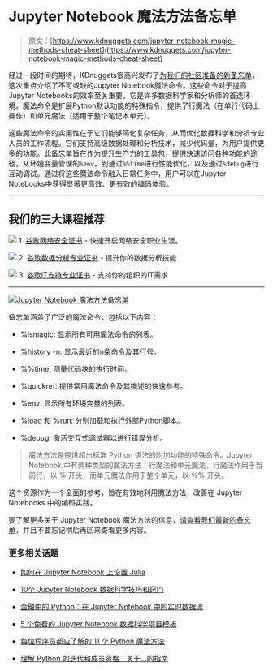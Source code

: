 # Jupyter Notebook 魔法方法备忘单

> 原文：[https://www.kdnuggets.com/jupyter-notebook-magic-methods-cheat-sheet](https://www.kdnuggets.com/jupyter-notebook-magic-methods-cheat-sheet)

经过一段时间的期待，KDnuggets很高兴发布了[为我们的社区准备的新备忘单](https://www.kdnuggets.com/wp-content/uploads/Jupyter_Notebook_Magic_Methods_Cheat_Sheet_KDnuggets.pdf)，这次重点介绍了不可或缺的Jupyter Notebook魔法命令。这些命令对于提高Jupyter Notebooks的效率至关重要，它是许多数据科学家和分析师的首选环境。魔法命令是扩展Python默认功能的特殊指令，提供了行魔法（在单行代码上操作）和单元魔法（适用于整个笔记本单元）。

这些魔法命令的实用性在于它们能够简化复杂任务，从而优化数据科学和分析专业人员的工作流程。它们支持高级数据处理和分析技术，减少代码量，为用户提供更多的功能。此备忘单旨在作为提升生产力的工具包，提供快速访问各种功能的途径，从环境变量管理的`%env`，到通过`%%time`进行性能优化，以及通过`%debug`进行互动调试。通过将这些魔法命令融入日常任务中，用户可以在Jupyter Notebooks中获得显著更高效、更有效的编码体验。

* * *

## 我们的三大课程推荐

![](../Images/0244c01ba9267c002ef39d4907e0b8fb.png) 1\. [谷歌网络安全证书](https://www.kdnuggets.com/google-cybersecurity) - 快速开启网络安全职业生涯。

![](../Images/e225c49c3c91745821c8c0368bf04711.png) 2\. [谷歌数据分析专业证书](https://www.kdnuggets.com/google-data-analytics) - 提升你的数据分析技能

![](../Images/0244c01ba9267c002ef39d4907e0b8fb.png) 3\. [谷歌IT支持专业证书](https://www.kdnuggets.com/google-itsupport) - 支持你的组织的IT需求

* * *

[](https://www.kdnuggets.com/wp-content/uploads/Jupyter_Notebook_Magic_Methods_Cheat_Sheet_KDnuggets.pdf)

[![Jupyter Notebook 魔法方法备忘单](../Images/e4a4575741be865d735f4e364e7ff1fb.png)](https://www.kdnuggets.com/wp-content/uploads/Jupyter_Notebook_Magic_Methods_Cheat_Sheet_KDnuggets.pdf)

备忘单涵盖了广泛的魔法命令，包括以下内容：

+   %lsmagic: 显示所有可用魔法命令的列表。

+   %history -n: 显示最近的n条命令及其行号。

+   %%time: 测量代码块的执行时间。

+   %quickref: 提供常用魔法命令及其描述的快速参考。

+   %env: 显示所有环境变量的列表。

+   %load 和 %run: 分别加载和执行外部Python脚本。

+   %debug: 激活交互式调试器以进行错误分析。

> 魔法方法是提供超出标准 Python 语法的附加功能的特殊命令。Jupyter Notebook 中有两种类型的魔法方法：行魔法和单元魔法。行魔法作用于当前行，以 % 开头，而单元魔法作用于整个单元，以 %% 开头。

这个资源作为一个全面的参考，旨在有效地利用魔法方法，改善在 Jupyter Notebooks 中的编码实践。

要了解更多关于 Jupyter Notebook 魔法方法的信息，[请查看我们最新的备忘单](https://www.kdnuggets.com/wp-content/uploads/Jupyter_Notebook_Magic_Methods_Cheat_Sheet_KDnuggets.pdf)，并且不要忘记稍后再回来查看更多内容。

### 更多相关话题

+   [如何在 Jupyter Notebook 上设置 Julia](https://www.kdnuggets.com/2022/11/setup-julia-jupyter-notebook.html)

+   [10个 Jupyter Notebook 数据科学技巧和窍门](https://www.kdnuggets.com/2023/06/10-jupyter-notebook-tips-tricks-data-scientists.html)

+   [金融中的 Python：在 Jupyter Notebook 中的实时数据流](https://www.kdnuggets.com/python-in-finance-real-time-data-streaming-within-jupyter-notebook)

+   [5 个免费的 Jupyter Notebook 数据科学项目模板](https://www.kdnuggets.com/5-free-templates-for-data-science-projects-on-jupyter-notebook)

+   [每位程序员都应了解的 11 个 Python 魔法方法](https://www.kdnuggets.com/11-python-magic-methods-every-programmer-should-know)

+   [理解 Python 的迭代和成员资格：关于…的指南](https://www.kdnuggets.com/understanding-pythons-iteration-and-membership-a-guide-to-__contains__-and-__iter__-magic-methods)
